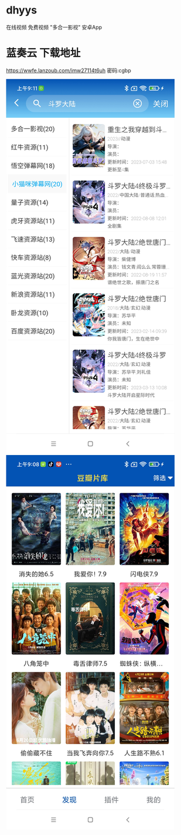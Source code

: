 # dhyys
在线视频 免费视频 "多合一影视" 安卓App

# 蓝奏云 下载地址
https://wwfe.lanzoub.com/imw27114t6uh
密码:cgbp

![1](https://github.com/qq2623535635/dhyys/blob/main/pic1.png)
![2](https://github.com/qq2623535635/dhyys/blob/main/pic2.png)
